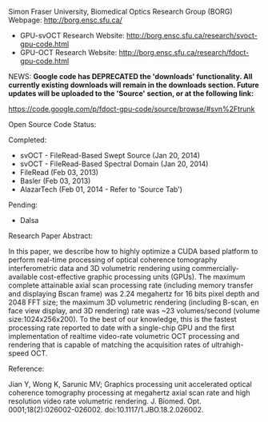 Simon Fraser University, Biomedical Optics Research Group (BORG) Webpage: http://borg.ensc.sfu.ca/

  * GPU-svOCT Research Website: http://borg.ensc.sfu.ca/research/svoct-gpu-code.html
  * GPU-OCT Research Website: http://borg.ensc.sfu.ca/research/fdoct-gpu-code.html


NEWS:
**Google code has DEPRECATED the 'downloads' functionality.  All currently existing downloads will remain in the downloads section.  Future updates will be uploaded to the 'Source' section, or at the following link:**

https://code.google.com/p/fdoct-gpu-code/source/browse/#svn%2Ftrunk


Open Source Code Status:

Completed:
  * svOCT - FileRead-Based Swept Source (Jan 20, 2014)
  * svOCT - FileRead-Based Spectral Domain (Jan 20, 2014)
  * FileRead (Feb 03, 2013)
  * Basler (Feb 03, 2013)
  * AlazarTech (Feb 01, 2014 - Refer to 'Source Tab')

Pending:
  * Dalsa


Research Paper Abstract:

In this paper, we describe how to highly optimize a CUDA based platform to perform real-time processing of optical coherence tomography interferometric data and 3D volumetric rendering using commercially-available cost-effective graphic processing units (GPUs). The maximum complete attainable axial scan processing rate (including memory transfer and displaying Bscan frame) was 2.24 megahertz for 16 bits pixel depth and 2048 FFT size; the maximum 3D volumetric rendering (including B-scan, en face view display, and 3D rendering) rate was ~23 volumes/second (volume size:1024x256x200). To the best of our knowledge, this is the fastest processing rate reported to date with a single-chip GPU and the first implementation of realtime video-rate volumetric OCT processing and rendering that is capable of matching the acquisition rates of ultrahigh-speed OCT.



Reference:

Jian Y, Wong K, Sarunic MV; Graphics processing unit accelerated optical coherence tomography processing at megahertz axial scan rate and high resolution video rate volumetric rendering. J. Biomed. Opt. 0001;18(2):026002-026002.  doi:10.1117/1.JBO.18.2.026002.